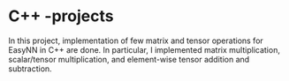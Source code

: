 # C++ -projects

In this project,  implementation of few matrix and tensor operations for EasyNN in
C++ are done. In particular, I implemented matrix multiplication, scalar/tensor multiplication, and element-wise tensor addition and subtraction.
